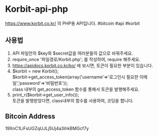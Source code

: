 # Korbit-api-php
https://www.korbit.co.kr/ 의 PHP용 API입니다. #bitcoin #api #korbit

## 사용법
1. API 파일안의 $key와 $secret값을 여러분들의 값으로 바꿔주세요.
2. require_once '파일경로/Korbit.php'; 를 작성하여, require 해주세요.
3. https://apidocs.korbit.co.kr/ko/ 에 보시면, 토큰이 필요한 부분이 있습니다.
4. $korbit = new Korbit();<br />
$korbit->get_access_token(array('username'=>'로그인시 필요한 이메일','password'=>'비밀번호'));<br />
class 내부의 get_access_token 함수를 통해서 토큰을 발행해주세요.
5. print_r($korbit->get_user_info());<br />
토큰을 발행받았다면, class내부의 함수를 사용하여, 코딩을 합니다.

## Bitcoin Address
19XnC1LiFsUGZqUJLj5Uj4a3ihkBMGcf7y
